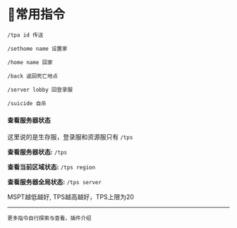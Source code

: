 # 🌟常用指令

`/tpa id 传送`

`/sethome name 设置家`

`/home name 回家`

`/back 返回死亡地点`

`/server lobby 回登录服`

`/suicide 自杀`



#### 查看服务器状态

这里说的是生存服，登录服和资源服只有 `/tps`

**查看服务器状态:** `/tps`

**查看当前区域状态:** `/tps region`

**查看服务器全局状态:** `/tps server`

MSPT越低越好, TPS越高越好，TPS上限为20



***

`更多指令自行探索与查看，插件介绍`
